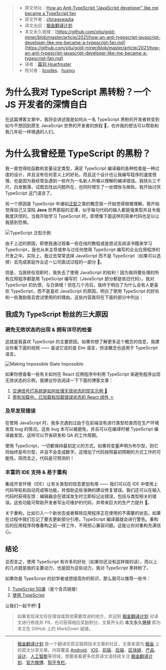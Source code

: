 > * 原文地址：[How an Anti-TypeScript “JavaScript developer” like me became a TypeScript fan](https://chiragswadia.medium.com/how-an-anti-typescript-javascript-developer-like-me-became-a-typescript-fan-a4e043151ad7)
> * 原文作者：[chiragswadia](https://chiragswadia.medium.com/)
> * 译文出自：[掘金翻译计划](https://github.com/xitu/gold-miner)
> * 本文永久链接：[https://github.com/xitu/gold-miner/blob/master/article/2021/how-an-anti-typescript-javascript-developer-like-me-became-a-typescript-fan.md](https://github.com/xitu/gold-miner/blob/master/article/2021/how-an-anti-typescript-javascript-developer-like-me-became-a-typescript-fan.md)
> * 译者：[霜羽 Hoarfroster](https://github.com/PassionPenguin)
> * 校对者：[itcodes](https://github.com/itcodes)、[husiyu](https://github.com/husiyu)

# 为什么我对 TypeScript 黑转粉？一个 JS 开发者的深情自白


在这篇博客文章中，我将会讲述我是如何从一名 TypeScript 黑粉的开发者转变到如今不想回到原生 JavaScript 世界的开发者的旅程 🚀，也许我的想法可以帮助和我几年前一样境遇的人们。

# **为什么我曾经是 TypeScript 的黑粉？**

我一直觉得给函数和变量设定类型，满足 TypeScript 编译器的各种检查是一种过度的设计，并且没有任何意义上的好处。而且这个设计也让我编写程序的速度很慢，也是因为我经常会遇到一些作为一名新人所难以理解的编译错误。我挠头三千尺，白发飘落，试图去找出问题所在，也同时增生了一丝惆怅与挫败。我开始讨厌 TypeScript 这门语言了。

另一个原因是 TypeScript 中诸如[泛型](https://www.typescriptlang.org/docs/handbook/generics.html)之类的概念我一开始觉得很难理解。我开始觉得自己又深陷 **Java** 世界那般的泥潭，似乎每句代码的输入都是强类型并且令我极度厌烦的。当我开始学习 TypeScript 时，即使像下面这样的简单代码也足以让我感到恐惧。

![TypeScript 泛型示例](https://miro.medium.com/max/1544/1*ccNIwcBOISh4ZJ7kAuaY4A.png)

由于上述的原因，即使我通过观看一些在线的教程或是尝试去阅读书籍来学习 TypeScript，我也从未主导或参与过任何使用 TypeScript 编写的企业应用程序的开发之中。实际上，我过去常常选择 JavaScript 而不是 TypeScript（如果可以选择）去完成家庭作业这一公司面试过程的一部分 🙈。

但是，当我转任现职时，我失去了使用 JavaScript 的权利！因为我将要处理的所有应用程序都是用 TypeScript 编写的（JavaScript 部分都是些旧代码）。我对 TypeScript 的仇恨，与日俱增！但在几个月后，我终于明白了为什么会有人更喜欢 TypeScript，而不是喜欢 JavaScript 的原因，明白了使用 TypeScript 的好处和一些激励我去尝试使用的的理由。这些内容我将在下面的部分中列出：

## **我成为 TypeScript 粉丝的三大原因**

### **避免无效状态的出现 & 拥有详尽的检查**

这就是我喜欢 TypeScript 的主要原因。如果你想了解更多这个概念的信息，我建议你看下面的视频 —— 虽说它说的是 Elm 语言，但该概念也适用于 TypeScript 语言。


![Making Impossible State Impossible](https://youtu.be/IcgmSRJHu_8)

如果你想查看一些有关如何在 React 应用程序中利用 TypeScript 来避免程序出现无效状态的示例，我建议你去阅读一下下面的博客文章：

1. [交通信号灯系统是如何处理无效状态的现实示例 🚦](https://zohaib.me/leverage-union-types-in-typescript-to-avoid-invalid-state/)
2. [带有加载中、已加载和加载错误状态的 React 组件 ⚛️](https://dev.to/housinganywhere/matching-your-way-consistent-states-1oag)

### **及早发现错误**

在使用 JavaScript 时，我多次遇到过由于在前端没有进行类型检查而在生产环境发现 bug 的情况。这些 bug 本可以被避免，并且可以在编译时被 TypeScript 编译器发现，这样可以节省研发和 QA 的工作周期。

使用 TypeScript，一切都保持最初定义的方式。如果将变量声明为布尔型，则它将始终是布尔型，并且不会变成数字。这增加了代码按照最初预期的方式工作的可能性。简而言之，代码是可预测的！

### **丰富的 IDE 支持 & 易于重构**

集成开发环境（IDE）让有关类型的信息更加有用 —— 我们可以在 IDE 中使用上代码导航和自动完成等功能，并借助这些准确的建议修复错误。我们还可以在输入代码时获得反馈：编辑器会在错误发生时立即标记出错误，包括与类型相关的错误。这些功能可帮助开发者写出可维护的代码，并带来巨大的生产力提升 🚀。

关于重构，比如引入一个新状态或者移除应用程序正在使用的不需要的状态，如果在过程中我们忘记了要去更新部分引用，TypeScript 编译器就会进行警告。重构后的应用程序将像重构之前一样工作，不用担心兼容问题。这能让你对重构充满信心。

## **结论**

总而言之，使用 TypeScript 有许多的好处（如果你还没有这样做的话），而以上的几点就是我的主要动力，也是因为这些动力，我对 TypeScript 黑转粉了。

如果你是 TypeScript 的初学者或想提高你的知识，那么我可以推荐一些书：

1. [TypeScript 50课](https://amzn.to/37YslR2)（是个会员链接）
2. [使用 TypeScript](https://exploringjs.com/tackling-ts/)

让我们一起干杯! 🙂

> 如果发现译文存在错误或其他需要改进的地方，欢迎到 [掘金翻译计划](https://github.com/xitu/gold-miner) 对译文进行修改并 PR，也可获得相应奖励积分。文章开头的 **本文永久链接** 即为本文在 GitHub 上的 MarkDown 链接。

---

> [掘金翻译计划](https://github.com/xitu/gold-miner) 是一个翻译优质互联网技术文章的社区，文章来源为 [掘金](https://juejin.im) 上的英文分享文章。内容覆盖 [Android](https://github.com/xitu/gold-miner#android)、[iOS](https://github.com/xitu/gold-miner#ios)、[前端](https://github.com/xitu/gold-miner#前端)、[后端](https://github.com/xitu/gold-miner#后端)、[区块链](https://github.com/xitu/gold-miner#区块链)、[产品](https://github.com/xitu/gold-miner#产品)、[设计](https://github.com/xitu/gold-miner#设计)、[人工智能](https://github.com/xitu/gold-miner#人工智能)等领域，想要查看更多优质译文请持续关注 [掘金翻译计划](https://github.com/xitu/gold-miner)、[官方微博](http://weibo.com/juejinfanyi)、[知乎专栏](https://zhuanlan.zhihu.com/juejinfanyi)。
